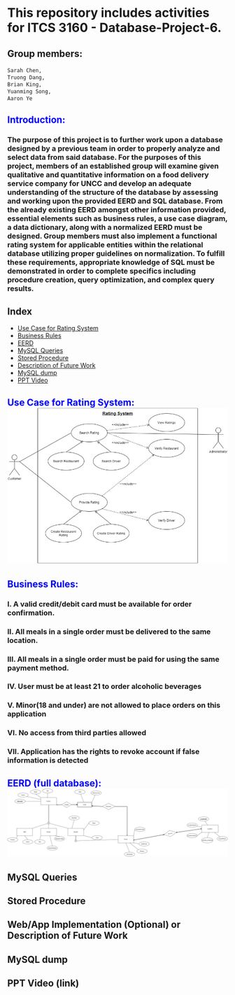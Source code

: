# This repository includes activities for ITCS 3160 - Database-Project-6.

## Group members:
    Sarah Chen,
    Truong Dang,
    Brian King,
    Yuanming Song,
    Aaron Ye
    
## <span style="color:blue"> Introduction: </span>
### The purpose of this project is to further work upon a database designed by a previous team in order to properly analyze and select data from said database. For the purposes of this project, members of an established group will examine given qualitative and quantitative information on a food delivery service company for UNCC and develop an adequate understanding of the structure of the database by assessing and working upon the provided EERD and SQL database. From the already existing EERD amongst other information provided, essential elements such as business rules, a use case diagram, a data dictionary, along with a normalized EERD must be designed. Group members must also implement a functional rating system for applicable entities within the relational database utilizing proper guidelines on normalization. To fulfill these requirements, appropriate knowledge of SQL must be demonstrated in order to complete specifics including procedure creation, query optimization, and complex query results.

## Index
* [Use Case for Rating System](#Use-Case-for-Rating-System)
* [Business Rules](#Business-Rules)
* [EERD](#EERD)
* [MySQL Queries](#MySQL-Queries)
* [Stored Procedure](#Stored-Procedure)
* [Description of Future Work](#Description-of-Future-Work)
* [MySQL dump](#MySQL-dump)
* [PPT Video](#PPT-Video)

## <span style="color:blue"> Use Case for Rating System: </span>![](Project%20Use%20Case%20Diagram%20(1).jpg)

## <span style="color:blue"> Business Rules: </span>
### I. A valid credit/debit card must be available for order confirmation.
### II. All meals in a single order must be delivered to the same location. 
### III. All meals in a single order must be paid for using the same payment method.
### IV. User must be at least 21 to order alcoholic beverages
### V. Minor(18 and under) are not allowed to place orders on this application
### VI. No access from third parties allowed
### VII. Application has the rights to revoke account if false information is detected


## <span style="color:blue"> EERD (full database): </span>![](ProjectEERD.png)
## MySQL Queries
## Stored Procedure
## Web/App Implementation (Optional) or Description of Future Work
## MySQL dump
## PPT Video (link)
